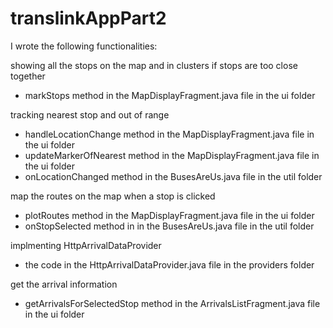 # translinkAppPart2

I wrote the following functionalities:

showing all the stops on the map and in clusters if stops are too close together
  - markStops method in the MapDisplayFragment.java file in the ui folder
 
tracking nearest stop and out of range
  - handleLocationChange method in the MapDisplayFragment.java file in the ui folder
  - updateMarkerOfNearest method in the MapDisplayFragment.java file in the ui folder
  - onLocationChanged method in the BusesAreUs.java file in the util folder
  
map the routes on the map when a stop is clicked
  - plotRoutes method in the MapDisplayFragment.java file in the ui folder
  - onStopSelected method in in the BusesAreUs.java file in the util folder
  
implmenting HttpArrivalDataProvider
  - the code in the HttpArrivalDataProvider.java file in the providers folder
  
get the arrival information
  - getArrivalsForSelectedStop method in the ArrivalsListFragment.java file in the ui folder
